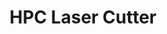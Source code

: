 ---
title : "HPC Laser Cutter"
description: "AKA the Big laser cutter"
excerpt: "AKA the Big laser cutter"
date: false
lastmod: false
draft: false
weight: 1
images: ["hpc laser cutter.png"]
url: "/machines/hpclasercutter/"

---